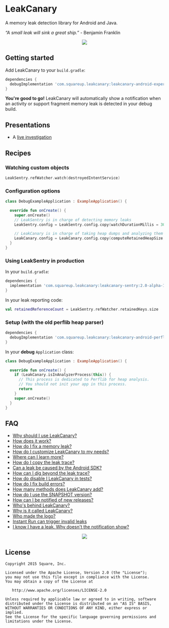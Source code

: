 
# LeakCanary

A memory leak detection library for Android and Java.

*“A small leak will sink a great ship.”* - Benjamin Franklin

<p align="center">
<img src="https://github.com/square/leakcanary/wiki/assets/screenshot-2.0.png"/>
</p>

## Getting started

Add LeakCanary to your `build.gradle`:

```groovy
dependencies {
  debugImplementation 'com.squareup.leakcanary:leakcanary-android-experimental:2.0-alpha-1'
}
```

**You're good to go!** LeakCanary will automatically show a notification when an activity or support fragment memory leak is detected in your debug build.

## Presentations

* A [live investigation](https://www.youtube.com/watch?v=KwArTJHLq5g)


## Recipes

### Watching custom objects
```kotlin
LeakSentry.refWatcher.watch(destroyedIntentService)
```

### Configuration options

```kotlin
class DebugExampleApplication : ExampleApplication() {

  override fun onCreate() {
    super.onCreate()
    // LeakSentry is in charge of detecting memory leaks
    LeakSentry.config = LeakSentry.config.copy(watchDurationMillis = 3000)

    // LeakCanary is in charge of taking heap dumps and analyzing them
    LeakCanary.config = LeakCanary.config.copy(computeRetainedHeapSize = true)
  }
}
```

### Using LeakSentry in production

In your `build.gradle`:

```groovy
dependencies {
  implementation 'com.squareup.leakcanary:leakcanary-sentry:2.0-alpha-1'
}
```

In your leak reporting code:
```kotlin
val retainedReferenceCount = LeakSentry.refWatcher.retainedKeys.size
```

### Setup (with the old perflib heap parser)

```groovy
dependencies {
  debugImplementation 'com.squareup.leakcanary:leakcanary-android-perflib:2.0-alpha-1'
}
```

In your **debug** `Application` class:

```kotlin
class DebugExampleApplication : ExampleApplication() {

  override fun onCreate() {
    if (LeakCanary.isInAnalyzerProcess(this)) {
      // This process is dedicated to Perflib for heap analysis.
      // You should not init your app in this process.
      return
    }
    super.onCreate()
  }
}
```

## FAQ

* [Why should I use LeakCanary?](https://github.com/square/leakcanary/wiki/FAQ#why-should-i-use-leakcanary)
* [How does it work?](https://github.com/square/leakcanary/wiki/FAQ#how-does-it-work)
* [How do I fix a memory leak?](https://github.com/square/leakcanary/wiki/FAQ#how-do-i-fix-a-memory-leak)
* [How do I customize LeakCanary to my needs?](https://github.com/square/leakcanary/wiki/FAQ#how-do-i-customize-leakcanary-to-my-needs)
* [Where can I learn more?](https://github.com/square/leakcanary/wiki/FAQ#where-can-i-learn-more)
* [How do I copy the leak trace?](https://github.com/square/leakcanary/wiki/FAQ#how-do-i-copy-the-leak-trace)
* [Can a leak be caused by the Android SDK?](https://github.com/square/leakcanary/wiki/FAQ#can-a-leak-be-caused-by-the-android-sdk)
* [How can I dig beyond the leak trace?](https://github.com/square/leakcanary/wiki/FAQ#how-can-i-dig-beyond-the-leak-trace)
* [How do disable I LeakCanary in tests?](https://github.com/square/leakcanary/wiki/FAQ#how-do-i-disable-leakcanary-in-tests)
* [How do I fix build errors?](https://github.com/square/leakcanary/wiki/FAQ#how-do-i-fix-build-errors)
* [How many methods does LeakCanary add?](https://github.com/square/leakcanary/wiki/FAQ#how-many-methods-does-leakcanary-add)
* [How do I use the SNAPSHOT version?](https://github.com/square/leakcanary/wiki/FAQ#how-do-i-use-the-snapshot-version)
* [How can I be notified of new releases?](https://github.com/square/leakcanary/wiki/FAQ#how-can-i-be-notified-of-new-releases)
* [Who's behind LeakCanary?](https://github.com/square/leakcanary/wiki/FAQ#whos-behind-leakcanary)
* [Why is it called LeakCanary?](https://github.com/square/leakcanary/wiki/FAQ#why-is-it-called-leakcanary)
* [Who made the logo?](https://github.com/square/leakcanary/wiki/FAQ#who-made-the-logo)
* [Instant Run can trigger invalid leaks](https://github.com/square/leakcanary/wiki/FAQ#instant-run-can-trigger-invalid-leaks)
* [I know I have a leak. Why doesn't the notification show?](https://github.com/square/leakcanary/wiki/FAQ#i-know-i-have-a-leak-why-doesnt-the-notification-show)

<p align="center">
<img src="https://github.com/square/leakcanary/wiki/assets/logo-2.0.png" />
</p>

## License

    Copyright 2015 Square, Inc.

    Licensed under the Apache License, Version 2.0 (the "License");
    you may not use this file except in compliance with the License.
    You may obtain a copy of the License at

       http://www.apache.org/licenses/LICENSE-2.0

    Unless required by applicable law or agreed to in writing, software
    distributed under the License is distributed on an "AS IS" BASIS,
    WITHOUT WARRANTIES OR CONDITIONS OF ANY KIND, either express or implied.
    See the License for the specific language governing permissions and
    limitations under the License.
